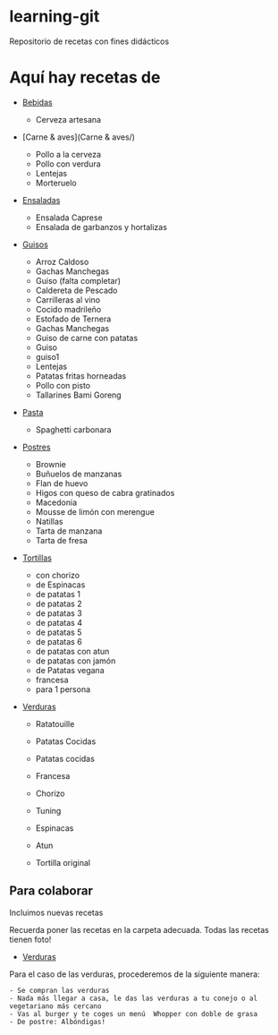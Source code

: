 ﻿learning-git
=======================
Repositorio de recetas con fines didácticos

Aquí hay recetas de
===================

* [Bebidas](Bebidas/)
	- Cerveza artesana

* [Carne & aves](Carne & aves/)
	- Pollo a la cerveza
	- Pollo con verdura
	- Lentejas
	- Morteruelo

* [Ensaladas](Ensaladas/)
	- Ensalada Caprese
	- Ensalada de garbanzos y hortalizas

* [Guisos](Guisos/)

	- Arroz Caldoso
	- Gachas Manchegas
	- Guiso (falta completar)
	- Caldereta de Pescado
	- Carrilleras al vino
	- Cocido madrileño
	- Estofado de Ternera
	- Gachas Manchegas
	- Guiso de carne con patatas
	- Guiso
	- guiso1
	- Lentejas
	- Patatas fritas horneadas
	- Pollo con pisto
	- Tallarines Bami Goreng

* [Pasta](Pasta/)
	- Spaghetti carbonara

* [Postres](Postres/)

	- Brownie
	- Buñuelos de manzanas
	- Flan de huevo
	- Higos con queso de cabra gratinados
	- Macedonia
	- Mousse de limón con merengue
	- Natillas
	- Tarta de manzana
	- Tarta de fresa

* [Tortillas](Tortillas/)
	- con chorizo
	- de Espinacas
	- de patatas 1
	- de patatas 2
	- de patatas 3
	- de patatas 4
	- de patatas 5
	- de patatas 6
	- de patatas con atun
	- de patatas con jamón
	- de Patatas vegana
	- francesa
	- para 1 persona

* [Verduras](Verduras/)
	- Ratatouille
	- Patatas Cocidas

 
	- Patatas cocidas
	- Francesa
	- Chorizo
	- Tuning
	- Espinacas
	- Atun
	- Tortilla original

Para colaborar
--------------

Incluimos nuevas recetas

Recuerda poner las recetas en la carpeta adecuada.
Todas las recetas tienen foto!


* [Verduras](Verduras/)

Para el caso de las verduras, procederemos de la siguiente manera:

	- Se compran las verduras
	- Nada más llegar a casa, le das las verduras a tu conejo o al vegetariano más cercano
	- Vas al burger y te coges un menú  Whopper con doble de grasa
	- De postre: Albóndigas!

